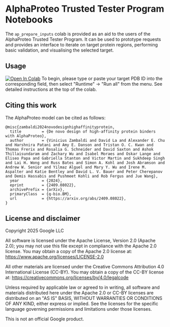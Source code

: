 # AlphaProteo Trusted Tester Program Notebooks

The `ap_prepare_inputs` colab is provided as an aid to the users of the
AlphaProteo Trusted Tester Program. It can be used to prototype requests and
provides an interface to iterate on target protein regions, performing basic
validation, and visualising the selected target.

## Usage

[![Open In Colab](https://colab.research.google.com/assets/colab-badge.svg)](https://colab.research.google.com/github/google-deepmind/ap_trusted_testers/blob/master/ap_prepare_inputs.ipynb)
To begin, please type or paste your target PDB ID into the corresponding field,
then select "Runtime" -> "Run all" from the menu. See detailed instructions
at the top of the colab.

## Citing this work

The AlphaProteo model can be cited as follows:

```
@misc{zambaldi2024novodesignhighaffinityprotein,
  title         = {De novo design of high-affinity protein binders with AlphaProteo},
  author        = {Vinicius Zambaldi and David La and Alexander E. Chu and Harshnira Patani and Amy E. Danson and Tristan O. C. Kwan and Thomas Frerix and Rosalia G. Schneider and David Saxton and Ashok Thillaisundaram and Zachary Wu and Isabel Moraes and Oskar Lange and Eliseo Papa and Gabriella Stanton and Victor Martin and Sukhdeep Singh and Lai H. Wong and Russ Bates and Simon A. Kohl and Josh Abramson and Andrew W. Senior and Yilmaz Alguel and Mary Y. Wu and Irene M. Aspalter and Katie Bentley and David L. V. Bauer and Peter Cherepanov and Demis Hassabis and Pushmeet Kohli and Rob Fergus and Jue Wang},
  year          = {2024},
  eprint        = {2409.08022},
  archivePrefix = {arXiv},
  primaryClass  = {q-bio.BM},
  url           = {https://arxiv.org/abs/2409.08022},
}
```

## License and disclaimer

Copyright 2025 Google LLC

All software is licensed under the Apache License, Version 2.0 (Apache 2.0);
you may not use this file except in compliance with the Apache 2.0 license.
You may obtain a copy of the Apache 2.0 license at:
https://www.apache.org/licenses/LICENSE-2.0

All other materials are licensed under the Creative Commons Attribution 4.0
International License (CC-BY). You may obtain a copy of the CC-BY license at:
https://creativecommons.org/licenses/by/4.0/legalcode

Unless required by applicable law or agreed to in writing, all software and
materials distributed here under the Apache 2.0 or CC-BY licenses are
distributed on an "AS IS" BASIS, WITHOUT WARRANTIES OR CONDITIONS OF ANY KIND,
either express or implied. See the licenses for the specific language governing
permissions and limitations under those licenses.

This is not an official Google product.
